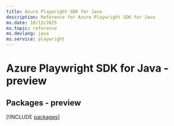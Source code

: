 ```yaml
---
title: Azure Playwright SDK for Java
description: Reference for Azure Playwright SDK for Java
ms.date: 10/13/2025
ms.topic: reference
ms.devlang: java
ms.service: playwright
---
```

# Azure Playwright SDK for Java - preview
## Packages - preview
[!INCLUDE [packages](playwright-index.md)]